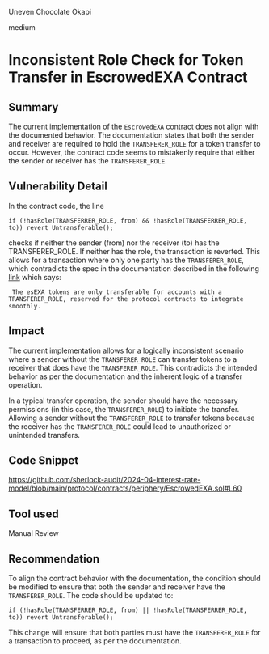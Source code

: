Uneven Chocolate Okapi

medium

# Inconsistent Role Check for Token Transfer in EscrowedEXA Contract

## Summary

The current implementation of the `EscrowedEXA` contract does not align with the documented behavior. The documentation states that both the sender and receiver are required to hold the `TRANSFERER_ROLE` for a token transfer to occur. However, the contract code seems to mistakenly require that either the sender or receiver has the `TRANSFERER_ROLE`.

## Vulnerability Detail

In the contract code, the line 

```solidity
if (!hasRole(TRANSFERRER_ROLE, from) && !hasRole(TRANSFERRER_ROLE, to)) revert Untransferable();
```

 checks if neither the sender (from) nor the receiver (to) has the TRANSFERER_ROLE. If neither has the role, the transaction is reverted. This allows for a transaction where only one party has the `TRANSFERER_ROLE`, which contradicts the spec in the documentation described in the following [link](https://docs.exact.ly/governance/exactly-token-exa/escrowedexa-esexa) which says: 

 ```solidity
  The esEXA tokens are only transferable for accounts with a TRANSFERER_ROLE, reserved for the protocol contracts to integrate smoothly.
 ```


## Impact

The current implementation allows for a logically inconsistent scenario where a sender without the `TRANSFERER_ROLE` can transfer tokens to a receiver that does have the `TRANSFERER_ROLE`. This contradicts the intended behavior as per the documentation and the inherent logic of a transfer operation.

In a typical transfer operation, the sender should have the necessary permissions (in this case, the `TRANSFERER_ROLE`) to initiate the transfer. Allowing a sender without the `TRANSFERER_ROLE` to transfer tokens because the receiver has the `TRANSFERER_ROLE` could lead to unauthorized or unintended transfers.

## Code Snippet

https://github.com/sherlock-audit/2024-04-interest-rate-model/blob/main/protocol/contracts/periphery/EscrowedEXA.sol#L60

## Tool used

Manual Review

## Recommendation

To align the contract behavior with the documentation, the condition should be modified to ensure that both the sender and receiver have the `TRANSFERER_ROLE`. The code should be updated to: 

```solidity 
if (!hasRole(TRANSFERRER_ROLE, from) || !hasRole(TRANSFERRER_ROLE, to)) revert Untransferable();
```

This change will ensure that both parties must have the `TRANSFERER_ROLE` for a transaction to proceed, as per the documentation.
